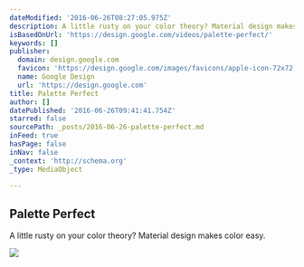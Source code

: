 ```yaml
---
dateModified: '2016-06-26T08:27:05.975Z'
description: A little rusty on your color theory? Material design makes color easy.
isBasedOnUrl: 'https://design.google.com/videos/palette-perfect/'
keywords: []
publisher:
  domain: design.google.com
  favicon: 'https://design.google.com/images/favicons/apple-icon-72x72.png'
  name: Google Design
  url: 'https://design.google.com'
title: Palette Perfect
author: []
datePublished: '2016-06-26T09:41:41.754Z'
starred: false
sourcePath: _posts/2016-06-26-palette-perfect.md
inFeed: true
hasPage: false
inNav: false
_context: 'http://schema.org'
_type: MediaObject

---
```

<article style=""><h1>Palette Perfect</h1><p>A little rusty on your color theory? Material design makes color easy.</p><img src="https://design.google.com/images/share.png" /></article>